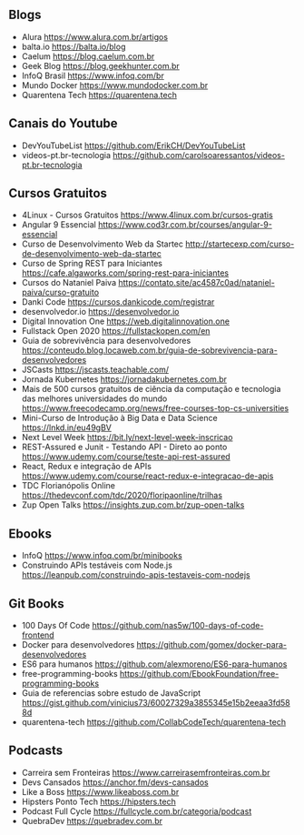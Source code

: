 ## Blogs

* Alura https://www.alura.com.br/artigos
* balta.io https://balta.io/blog
* Caelum https://blog.caelum.com.br
* Geek Blog https://blog.geekhunter.com.br
* InfoQ Brasil https://www.infoq.com/br
* Mundo Docker https://www.mundodocker.com.br
* Quarentena Tech https://quarentena.tech

## Canais do Youtube

* DevYouTubeList https://github.com/ErikCH/DevYouTubeList
* videos-pt.br-tecnologia https://github.com/carolsoaressantos/videos-pt.br-tecnologia

## Cursos Gratuitos

* 4Linux - Cursos Gratuitos https://www.4linux.com.br/cursos-gratis
* Angular 9 Essencial https://www.cod3r.com.br/courses/angular-9-essencial
* Curso de Desenvolvimento Web da Startec http://startecexp.com/curso-de-desenvolvimento-web-da-startec
* Curso de Spring REST para Iniciantes https://cafe.algaworks.com/spring-rest-para-iniciantes
* Cursos do Nataniel Paiva https://contato.site/ac4587c0ad/nataniel-paiva/curso-gratuito
* Danki Code https://cursos.dankicode.com/registrar
* desenvolvedor.io https://desenvolvedor.io
* Digital Innovation One https://web.digitalinnovation.one
* Fullstack Open 2020 https://fullstackopen.com/en
* Guia de sobrevivência para desenvolvedores https://conteudo.blog.locaweb.com.br/guia-de-sobrevivencia-para-desenvolvedores
* JSCasts https://jscasts.teachable.com/
* Jornada Kubernetes https://jornadakubernetes.com.br
* Mais de 500 cursos gratuitos de ciência da computação e tecnologia das melhores universidades do mundo https://www.freecodecamp.org/news/free-courses-top-cs-universities
* Mini-Curso de Introdução à Big Data e Data Science https://lnkd.in/eu49gBV
* Next Level Week https://bit.ly/next-level-week-inscricao
* REST-Assured e Junit - Testando API - Direto ao ponto https://www.udemy.com/course/teste-api-rest-assured
* React, Redux e integração de APIs https://www.udemy.com/course/react-redux-e-integracao-de-apis
* TDC Florianópolis Online https://thedevconf.com/tdc/2020/floripaonline/trilhas
* Zup Open Talks https://insights.zup.com.br/zup-open-talks

## Ebooks

* InfoQ https://www.infoq.com/br/minibooks
* Construindo APIs testáveis com Node.js https://leanpub.com/construindo-apis-testaveis-com-nodejs

## Git Books

* 100 Days Of Code https://github.com/nas5w/100-days-of-code-frontend
* Docker para desenvolvedores https://github.com/gomex/docker-para-desenvolvedores
* ES6 para humanos https://github.com/alexmoreno/ES6-para-humanos
* free-programming-books https://github.com/EbookFoundation/free-programming-books
* Guia de referencias sobre estudo de JavaScript https://gist.github.com/vinicius73/60027329a3855345e15b2eeaa3fd588d
* quarentena-tech https://github.com/CollabCodeTech/quarentena-tech

## Podcasts

* Carreira sem Fronteiras https://www.carreirasemfronteiras.com.br
* Devs Cansados https://anchor.fm/devs-cansados
* Like a Boss https://www.likeaboss.com.br
* Hipsters Ponto Tech https://hipsters.tech
* Podcast Full Cycle https://fullcycle.com.br/categoria/podcast
* QuebraDev https://quebradev.com.br
